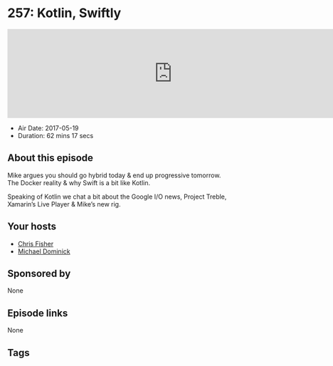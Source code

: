 # 257: Kotlin, Swiftly

<iframe src="https://player.fireside.fm/v2/MLf2ZzhC+rNvsDo6C?theme=dark" width="740" height="200" frameborder="0" scrolling="no"></iframe>

* Air Date: 2017-05-19
* Duration: 62 mins 17 secs

## About this episode

Mike argues you should go hybrid today & end up progressive tomorrow. The Docker reality & why Swift is a bit like Kotlin. 

Speaking of Kotlin we chat a bit about the Google I/O news, Project Treble, Xamarin’s Live Player & Mike’s new rig.

## Your hosts
* [Chris Fisher](https://coder.show/hosts/chrislas)
* [Michael Dominick](https://coder.show/hosts/michael)

## Sponsored by

None



## Episode links

None



## Tags

